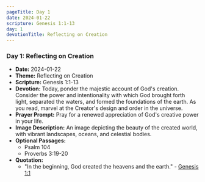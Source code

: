 ```yaml
---
pageTitle: Day 1
date: 2024-01-22
scripture: Genesis 1:1-13
day: 1
devotionTitle: Reflecting on Creation
---
```


### Day 1: Reflecting on Creation
- **Date:** 2024-01-22
- **Theme:** Reflecting on Creation
- **Scripture:** Genesis 1:1-13
- **Devotion:** Today, ponder the majestic account of God's creation. Consider the power and intentionality with which God brought forth light, separated the waters, and formed the foundations of the earth. As you read, marvel at the Creator's design and order in the universe.
- **Prayer Prompt:** Pray for a renewed appreciation of God's creative power in your life.
- **Image Description:** An image depicting the beauty of the created world, with vibrant landscapes, oceans, and celestial bodies.
- **Optional Passages:**
  - Psalm 104
  - Proverbs 3:19-20
- **Quotation:**
  - "In the beginning, God created the heavens and the earth." - [Genesis 1:1](https://www.biblegateway.com/passage/?search=Genesis+1:1)
